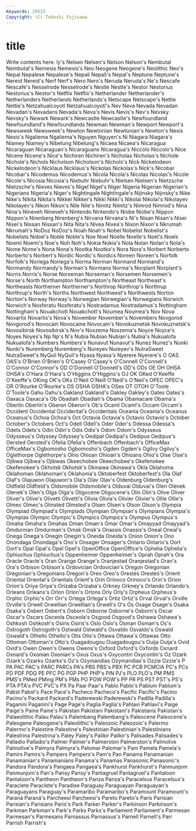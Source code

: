 ```yaml
---
Keywords: 29525 
Copyright: (C) Takeshi Fujisawa
---
```


# title

Write contents here.
ly's
Nelsen Nelsen's Nelson Nelson's Nembutal Nembutal's Nemesis Nemesis's Neo Neogene
Neogene's Neolithic Neo's Nepal Nepalese Nepalese's Nepali Nepali's Nepal's Neptune
Neptune's Nereid Nereid's Nerf Nerf's Nero Nero's Neruda Neruda's Ne's
Nescafe Nescafe's Nesselrode Nesselrode's Nestle Nestle's Nestor Nestorius Nestorius's Nestor's
Netflix Netflix's Netherlander Netherlander's Netherlanders Netherlands Netherlands's Netscape Netscape's Nettie
Nettie's Netzahualcoyotl Netzahualcoyotl's Nev Neva Nevada Nevadan Nevadan's Nevadans Nevada's
Neva's Nevis Nevis's Nev's Nevsky Nevsky's Newark Newark's Newcastle Newcastle's
Newfoundland Newfoundland's Newfoundlands Newman Newman's Newport Newport's Newsweek Newsweek's Newton
Newtonian Newtonian's Newton's Nexis Nexis's Ngaliema Ngaliema's Nguyen Nguyen's Ni
Niagara Niagara's Niamey Niamey's Nibelung Nibelung's Nicaea Nicaea's Nicaragua Nicaraguan
Nicaraguan's Nicaraguans Nicaragua's Niccolo Niccolo's Nice Nicene Nicene's Nice's Nichiren
Nichiren's Nicholas Nicholas's Nichole Nichole's Nichols Nicholson Nicholson's Nichols's Nick
Nickelodeon Nickelodeon's Nicklaus Nicklaus's Nickolas Nickolas's Nick's Nicobar Nicobar's Nicodemus
Nicodemus's Nicola Nicola's Nicolas Nicolas's Nicole Nicole's Nicosia Nicosia's Niebuhr
Niebuhr's Nielsen Nielsen's Nietzsche Nietzsche's Nieves Nieves's Nigel Nigel's Niger
Nigeria Nigerian Nigerian's Nigerians Nigeria's Niger's Nightingale Nightingale's Nijinsky Nijinsky's
Nike Nike's Nikita Nikita's Nikkei Nikkei's Nikki Nikki's Nikolai Nikolai's
Nikolayev Nikolayev's Nikon Nikon's Nile Nile's Nimitz Nimitz's Nimrod Nimrod's
Nina Nina's Nineveh Nineveh's Nintendo Nintendo's Niobe Niobe's Nippon Nippon's
Nirenberg Nirenberg's Nirvana Nirvana's Ni's Nisan Nisan's Nisei Nisei's Nissan
Nissan's Nita Nita's Nivea Nivea's Nixon Nixon's Nkrumah Nkrumah's NoDoz
NoDoz's Noah Noah's Nobel Nobelist Nobelist's Nobelists Nobel's Noble Noble's
Noe Noel Noelle Noelle's Noel's Noels Noemi Noemi's Noe's Noh
Noh's Nokia Nokia's Nola Nolan Nolan's Nola's Nome Nome's Nona
Nona's Nootka Nootka's Nora Nora's Norbert Norberto Norberto's Norbert's Nordic
Nordic's Nordics Noreen Noreen's Norfolk Norfolk's Noriega Noriega's Norma Norman
Normand Normand's Normandy Normandy's Norman's Normans Norma's Norplant Norplant's Norris
Norris's Norse Norseman Norseman's Norsemen Norsemen's Norse's North Northampton Northampton's
Northeast Northeast's Northeasts Northerner Northerner's Northrop Northrop's Northrup Northrup's North's
Norths Northwest Northwest's Northwests Norton Norton's Norway Norway's Norwegian Norwegian's
Norwegians Norwich Norwich's Nosferatu Nosferatu's Nostradamus Nostradamus's Nottingham Nottingham's Nouakchott
Nouakchott's Noumea Noumea's Nov Nova Novartis Novartis's Nova's November November's
Novembers Novgorod Novgorod's Novocain Novocaine Novocain's Novokuznetsk Novokuznetsk's Novosibirsk Novosibirsk's
Nov's Noxzema Noxzema's Noyce Noyce's Noyes Noyes's Np Np's N's
Nubia Nubian Nubian's Nubia's Nukualofa Nukualofa's Numbers Numbers's Nunavut Nunavut's
Nunez Nunez's Nunki Nunki's Nuremberg Nuremberg's Nureyev Nureyev's NutraSweet NutraSweet's
NyQuil NyQuil's Nyasa Nyasa's Nyerere Nyerere's O OAS OAS's O'Brien
O'Brien's O'Casey O'Casey's O'Connell O'Connell's O'Connor O'Connor's OD O'Donnell O'Donnell's
OD's ODs OE OH OHSA OHSA's O'Hara O'Hara's O'Higgins O'Higgins's
OJ OK OKed O'Keeffe O'Keeffe's OKing OK's OKs O'Neil O'Neill
O'Neill's O'Neil's OPEC OPEC's OR O'Rourke O'Rourke's OS OSHA OSHA's
OSes OT OTOH O'Toole O'Toole's Oahu Oahu's Oakland Oakland's Oakley
Oakley's Oates Oates's Oaxaca Oaxaca's Ob Obadiah Obadiah's Obama Obamacare
Obama's Oberlin Oberlin's Oberon Oberon's Ob's Ocaml Ocaml's Occam Occam's
Occident Occidental Occidental's Occidentals Oceania Oceania's Oceanus Oceanus's Ochoa Ochoa's
Oct Octavia Octavia's Octavio Octavio's October October's Octobers Oct's Odell
Odell's Oder Oder's Odessa Odessa's Odets Odets's Odin Odin's Odis
Odis's Odom Odom's Odysseus Odysseus's Odyssey Odyssey's Oedipal Oedipal's Oedipus
Oedipus's Oersted Oersted's Ofelia Ofelia's Offenbach Offenbach's OfficeMax OfficeMax's Ogbomosho
Ogbomosho's Ogden Ogden's Ogilvy Ogilvy's Oglethorpe Oglethorpe's Ohio Ohioan Ohioan's
Ohioans Ohio's Oise Oise's Ojibwa Ojibwa's Ojibwas Okeechobee Okeechobee's Okefenokee
Okefenokee's Okhotsk Okhotsk's Okinawa Okinawa's Okla Oklahoma Oklahoman Oklahoman's Oklahoma's
Oktoberfest Oktoberfest's Ola Olaf Olaf's Olajuwon Olajuwon's Ola's Olav Olav's
Oldenburg Oldenburg's Oldfield Oldfield's Oldsmobile Oldsmobile's Olduvai Olduvai's Olen Olenek
Olenek's Olen's Olga Olga's Oligocene Oligocene's Olin Olin's Olive Oliver
Oliver's Olive's Olivetti Olivetti's Olivia Olivia's Olivier Olivier's Ollie Ollie's
Olmec Olmec's Olmsted Olmsted's Olsen Olsen's Olson Olson's Olympia Olympiad
Olympiad's Olympiads Olympian Olympian's Olympians Olympia's Olympias Olympic Olympic's Olympics
Olympics's Olympus Olympus's Omaha Omaha's Omahas Oman Oman's Omar Omar's
Omayyad Omayyad's Omdurman Omdurman's Omsk Omsk's Onassis Onassis's Oneal Oneal's
Onega Onega's Onegin Onegin's Oneida Oneida's Onion Onion's Ono Onondaga
Onondaga's Ono's Onsager Onsager's Ontario Ontario's Oort Oort's Opal Opal's
Opel Opel's OpenOffice OpenOffice's Ophelia Ophelia's Ophiuchus Ophiuchus's Oppenheimer Oppenheimer's
Oprah Oprah's Ora Oracle Oracle's Oran Orange Orange's Oranjestad Oranjestad's
Oran's Ora's Orbison Orbison's Ordovician Ordovician's Oregon Oregonian Oregonian's Oregonians
Oregon's Oreo Oreo's Orestes Orestes's Orient Oriental Oriental's Orientals Orient's
Orin Orinoco Orinoco's Orin's Orion Orion's Oriya Oriya's Orizaba Orizaba's
Orkney Orkney's Orlando Orlando's Orleans Orleans's Orlon Orlon's Orlons Orly
Orly's Orpheus Orpheus's Orphic Orphic's Orr Orr's Ortega Ortega's Ortiz
Ortiz's Orval Orval's Orville Orville's Orwell Orwellian Orwellian's Orwell's O's
Os Osage Osage's Osaka Osaka's Osbert Osbert's Osborn Osborne Osborne's
Osborn's Oscar Oscar's Oscars Osceola Osceola's Osgood Osgood's Oshawa Oshawa's
Oshkosh Oshkosh's Osiris Osiris's Oslo Oslo's Osman Osman's Os's Ostrogoth
Ostrogoth's Ostwald Ostwald's Osvaldo Osvaldo's Oswald Oswald's Othello Othello's Otis
Otis's Ottawa Ottawa's Ottawas Otto Ottoman Ottoman's Otto's Ouagadougou Ouagadougou's
Ouija Ouija's Ovid Ovid's Owen Owen's Owens Owens's Oxford Oxford's
Oxfords Oxnard Oxnard's Oxonian Oxonian's Oxus Oxus's Oxycontin Oxycontin's Oz
Ozark Ozark's Ozarks Ozarks's Oz's Ozymandias Ozymandias's Ozzie Ozzie's P
PA PAC PAC's PARC PARCs PA's PBS PBS's PBX PC
PCB PCMCIA PC's PCs PD PDF PDQ PE PFC PG
PGP PHP PHP's PIN PJ's PLO PLO's PM PMS PMS's
PMed PMing PM's PMs PO POW POW's PP PR PS
PST PST's PS's PTA PTA's PVC PVC's PX Pa Paar
Paar's Pablo Pablo's Pablum Pablum's Pabst Pabst's Pace Pace's Pacheco
Pacheco's Pacific Pacific's Pacino Pacino's Packard Packard's Paderewski Paderewski's Padilla
Padilla's Paganini Paganini's Page Page's Paglia Paglia's Pahlavi Pahlavi's Paige
Paige's Paine Paine's Pakistan Pakistani Pakistani's Pakistanis Pakistan's Palaeolithic Palau
Palau's Palembang Palembang's Paleocene Paleocene's Paleogene Paleogene's Paleolithic's Paleozoic Paleozoic's
Palermo Palermo's Palestine Palestine's Palestinian Palestinian's Palestinians Palestrina Palestrina's Paley
Paley's Palikir Palikir's Palisades Palisades's Palladio Palladio's Palmer Palmer's Palmerston
Palmerston's Palmolive Palmolive's Palmyra Palmyra's Palomar Palomar's Pam Pamela Pamela's
Pamirs Pamirs's Pampers Pampers's Pam's Pan Panama Panamanian Panamanian's Panamanians
Panama's Panamas Panasonic Panasonic's Pandora Pandora's Pangaea Pangaea's Pankhurst Pankhurst's
Panmunjom Panmunjom's Pan's Pansy Pansy's Pantagruel Pantagruel's Pantaloon Pantaloon's Pantheon
Pantheon's Panza Panza's Paracelsus Paracelsus's Paraclete Paraclete's Paradise Paraguay Paraguayan
Paraguayan's Paraguayans Paraguay's Paramaribo Paramaribo's Paramount Paramount's Paraná Paraná's Parcheesi
Parcheesi's Pareto Pareto's Paris Parisian Parisian's Parisians Paris's Park Parker
Parker's Parkinson Parkinson's Parkman Parkman's Park's Parks Parks's Parliament Parliament's
Parmesan Parmesan's Parmesans Parnassus Parnassus's Parnell Parnell's Parr Parrish Parrish's
